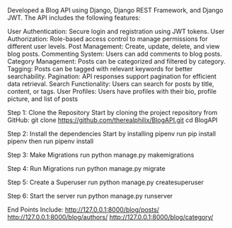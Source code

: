 Developed a Blog API using Django, Django REST Framework, and Django JWT. The API includes the following features:

User Authentication: Secure login and registration using JWT tokens.
User Authorization: Role-based access control to manage permissions for different user levels.
Post Management: Create, update, delete, and view blog posts.
Commenting System: Users can add comments to blog posts.
Category Management: Posts can be categorized and filtered by category.
Tagging: Posts can be tagged with relevant keywords for better searchability.
Pagination: API responses support pagination for efficient data retrieval.
Search Functionality: Users can search for posts by title, content, or tags.
User Profiles: Users have profiles with their bio, profile picture, and list of posts


Step 1: Clone the Repository
Start by cloning the project repository from GitHub:
git clone https://github.com/therealphilix/BlogAPI.git
cd BlogAPI

Step 2: Install the dependencies
Start by installing pipenv
run pip install pipenv
then run pipenv install

Step 3: Make Migrations
run python manage.py makemigrations

Step 4: Run Migrations
run python manage.py migrate

Step 5: Create a Superuser
run python manage.py createsuperuser

Step 6: Start the server
run python manage.py runserver

End Points Include:
http://127.0.0.1:8000/blog/posts/
http://127.0.0.1:8000/blog/authors/
http://127.0.0.1:8000/blog/category/
